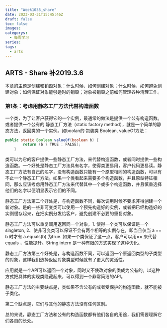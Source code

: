 ```yaml
---
title: "Week1035_share"
date: 2023-03-31T15:45:46Z
draft: false 
toc: false
images:
categorys:
  - 每周学习
series:
tags:
  - arts 
---
```


## ARTS - Share  补2019.3.6

本章的主题是创建和销毁对象：什么时候、如何创建对象；什么时候、如何避免创建对象；如何保证对象能够适时的销毁；对象被销毁之前如何管理各种清理工作。

### 第1条：考虑用静态工厂方法代替构造函数

一个类，为了让客户获得它的一个实例，最通常的做法是提供一个公有构造函数。或者提供一个公有的 静态工厂方法（static factory method），就是一个简单的静态方法，返回类的一个实例。如boolan的 包装类 Boolean,  valueOf方法：

```java
public static Boolean valueOf(boolean b) {
        return (b ? TRUE : FALSE);
    }
```

类可以为它的客户提供一些静态工厂方法，来代替构造函数，或者同时提供一些构造函数。一个好处是静态工厂方法具有名字，使得类更易用，客户代码更易读。静态工厂方法有自己的名字，没有构造函数只能有一个原型相同的构造函数，可以有不止一个静态工厂方法。如果一个类看起来需要多个构造函数，并且原型特征相同，那么应该考虑用静态工厂方法来代替其中一个或多个构造函数，并且慎重选择他们的名字以便明显表示它们的不同。

静态工厂方法第二个好处是，与构造函数不同，每次调用时候不要求非得创建一个新对象。是的一些非可变类可以使用一个预先构造好的实例，或者把已经构造好的实例缓存起来，在把实例分发给客户，避免创建不必要的重复对象。

静态工厂方法可以重复调用返回同一个对象，1. 使得一个类可以保证是一个singleton, 2、使非可变类可以保证不会有两个相等的实例存在，即当且仅当 a == b 时才有  a.equals(b) 为true. 如果一个类保证了这一点，客户可以用== 来代替 equals ，性能提升。String.intern 是一种有限的方式实现了这种优化。

静态工厂方法第三个好处是，与构造函数不同，可以返回一个原返回类型的子类型的对象，这样我们选择返回对象类型时候就有了更大的灵活性。

应用就是一个API可以返回一个对象，同时又不使改对象的类成为公有的。以这种方式把具体的实现类隐藏起来，可以得到一个非常简洁的API。



静态工厂方法的主要缺点是，类如果不含公有的或者受保护的构造函数，就不能被子类化。

第二个缺点是，它们与其他的静态方法没有任何区别。

总的来说，静态工厂方法和公有的构造函数都有他们各自的用途，我们需要理解它们各自的长处。





























